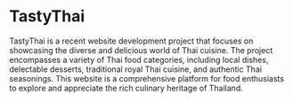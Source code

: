 # TastyThai
TastyThai is a recent website development project that focuses on showcasing the diverse and delicious world of Thai cuisine. The project encompasses a variety of Thai food categories, including local dishes, delectable desserts, traditional royal Thai cuisine, and authentic Thai seasonings. This website is a comprehensive platform for food enthusiasts to explore and appreciate the rich culinary heritage of Thailand.
